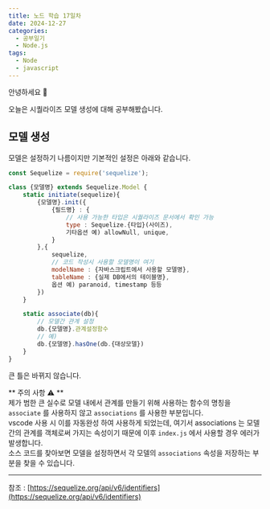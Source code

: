 ```yaml
---
title: 노드 학습 17일차
date: 2024-12-27
categories:
  - 공부일기
  - Node.js
tags:
  - Node
  - javascript
---
```

안녕하세요 🐸

오늘은 시퀄라이즈 모델 생성에 대해 공부해봤습니다. 

## 모델 생성

모델은 설정하기 나름이지만 기본적인 설정은 아래와 같습니다.

```javascript
const Sequelize = require('sequelize');

class {모델명} extends Sequelize.Model {
	static initiate(sequelize){
		{모델명}.init({
			{필드명} : {
				// 사용 가능한 타입은 시퀄라이즈 문서에서 확인 가능
				type : Sequelize.{타입}(사이즈), 
				기타옵션 예) allowNull, unique, 
			}
		},{
			sequelize,
			// 코드 작성시 사용할 모델명이 여기
			modelName : {자바스크립트에서 사용할 모델명},
			tableName : {실제 DB에서의 테이블명},
			옵션 예) paranoid, timestamp 등등
		})
	}

	static associate(db){
		// 모델간 관계 설정
		db.{모델명}.관계설정함수
		// 예) 
		db.{모델명}.hasOne(db.{대상모델})
	}
}
```

큰 틀은 바뀌지 않습니다.  


** 주의 사항 ⚠️ **  
제가 범한 큰 실수로 모델 내에서 관계를 만들기 위해 사용하는 함수의 명칭을 `associate` 를 사용하지 않고 `associations` 를 사용한 부분입니다.  
vscode 사용 시 이를 자동완성 하여 사용하게 되었는데, 여기서 associations 는 모델간의 관계를 객체로써 가지는 속성이기 때문에 이후 `index.js` 에서 사용할 경우 에러가 발생합니다.  
소스 코드를 찾아보면 모델을 설정하면서 각 모델의 `associations` 속성을 저장하는 부분을 찾을 수 있습니다.  


---
참조 : [https://sequelize.org/api/v6/identifiers](https://sequelize.org/api/v6/identifiers)